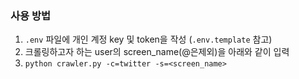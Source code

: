 ### 사용 방법
1. `.env` 파일에 개인 계정 key 및 token을 작성 (`.env.template` 참고)
2. 크롤링하고자 하는 user의 screen_name(@은제외)을 아래와 같이 입력
3. `python crawler.py -c=twitter -s=<screen_name>`
